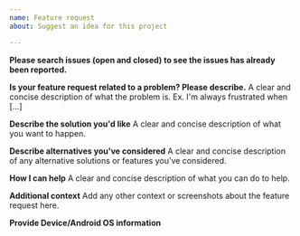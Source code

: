 ```yaml
---
name: Feature request
about: Suggest an idea for this project

---
```


**Please search issues (open and closed) to see the issues has already been reported.**

**Is your feature request related to a problem? Please describe.**
A clear and concise description of what the problem is. Ex. I'm always frustrated when [...]

**Describe the solution you'd like**
A clear and concise description of what you want to happen.

**Describe alternatives you've considered**
A clear and concise description of any alternative solutions or features you've considered.

**How I can help**
A clear and concise description of what you can do to help.

**Additional context**
Add any other context or screenshots about the feature request here.

**Provide Device/Android OS information**
